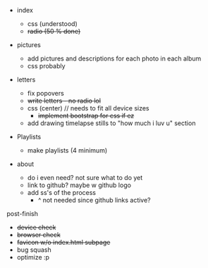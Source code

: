 * index
  * css (understood)
  * ~~radio (50 % done)~~

* pictures
  * add pictures and descriptions for each photo in each album
  * css probably

* letters
  * fix popovers
  * ~~write letters - no radio lol~~
  * css (center) // needs to fit all device sizes
    * ~~implement bootstrap for css if ez~~  
  * add drawing timelapse stills to "how much i luv u" section

* Playlists
  * make playlists (4 minimum)

* about
  * do i even need? not sure what to do yet
  *  link to github? maybe w github logo
  * add ss's of the process
    * ^ not needed since github links active?

post-finish

- ~~device check~~
- ~~browser check~~
- ~~favicon w/o index.html subpage~~
- bug squash
- optimize :p
